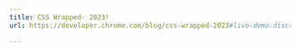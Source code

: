 ```yaml
---
title: CSS Wrapped- 2023!
url: https://developer.chrome.com/blog/css-wrapped-2023#live-demo-discrete

---
```

